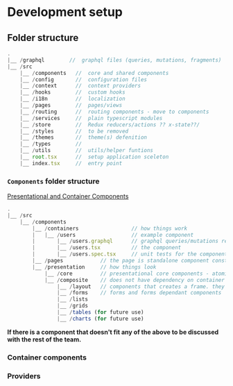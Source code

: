 # Development setup

## Folder structure

```javascript
.
|__ /graphql        //  graphql files (queries, mutations, fragments)
|__ /src
    |__ /components   //  core and shared components
    |__ /config       //  configuration files
    |__ /context      //  context providers
    |__ /hooks        //  custom hooks
    |__ /i18n         //  localization
    |__ /pages        //  pages/views
    |__ /routing      //  routing components - move to components
    |__ /services     //  plain typescript modules
    |__ /store        //  Redux reducers/actions ?? x-state??/
    |__ /styles       //  to be removed
    |__ /themes       //  theme(s) defenition
    |__ /types        //
    |__ /utils        //  utils/helper funtions
    |__ root.tsx      //  setup application sceleton
    |__ index.tsx     //  entry point
```

### `Components` folder structure

[Presentational and Container Components](https://medium.com/@dan_abramov/smart-and-dumb-components-7ca2f9a7c7d0)

```javascript
.
|__ /src
    |__ /components
        |__ /containers                 // how things work
        |   |__ /users                  // example component
        |       |__ /users.graphql      // graphql queries/mutations required by the component.
        |       |__ /users.tsx          // the component
        |       |__ /users.spec.tsx     // unit tests for the component
        |__ /pages            // the page is standalone component constructed of containers/views/presentational components
        |__ /presentation     // how things look
            |__ /core         // presentational core components - atomic pieces contextual independant.
            |__ /composite    // does not have dependency on container components. Contains one or more core components.
                |__ /layout   // components that creates a frame. they are responsive. Aware of resolution, scroll etc.
                |__ /forms    // forms and forms dependant components
                |__ /lists
                |__ /grids
                |__ /tables (for future use)
                |__ /charts (for future use)


```

**If there is a component that doesn't fit any of the above to be discussed with the rest of the team.**

### Container components

### Providers
